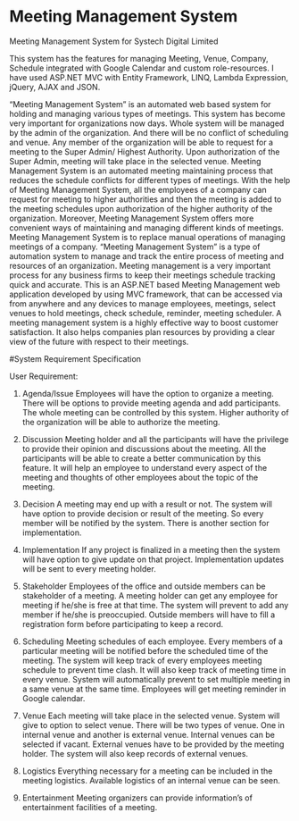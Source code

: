 # Meeting Management System
Meeting Management System for Systech Digital Limited

This system has the features for managing Meeting, Venue, Company, Schedule integrated with 
Google Calendar and custom role-resources. I have used ASP.NET MVC with Entity Framework, LINQ, Lambda
Expression, jQuery, AJAX and JSON.

“Meeting Management System” is an automated web based system for holding and managing
various types of meetings. This system has become very important for organizations now days.
Whole system will be managed by the admin of the organization. And there will be no conflict of
scheduling and venue. Any member of the organization will be able to request for a meeting to
the Super Admin/ Highest Authority. Upon authorization of the Super Admin, meeting will take
place in the selected venue. Meeting Management System is an automated meeting maintaining
process that reduces the schedule conflicts for different types of meetings. With the help of
Meeting Management System, all the employees of a company can request for meeting to higher
authorities and then the meeting is added to the meeting schedules upon authorization of the
higher authority of the organization. Moreover, Meeting Management System offers more
convenient ways of maintaining and managing different kinds of meetings.
Meeting Management System is to replace manual operations of managing meetings of a
company. “Meeting Management System” is a type of automation system to manage and track
the entire process of meeting and resources of an organization. Meeting management is a very
important process for any business firms to keep their meetings schedule tracking quick and
accurate. This is an ASP.NET based Meeting Management web application developed by using
MVC framework, that can be accessed via from anywhere and any devices to manage
employees, meetings, select venues to hold meetings, check schedule, reminder, meeting
scheduler.
A meeting management system is a highly effective way to boost customer satisfaction. It
also helps companies plan resources by providing a clear view of the future with respect to their
meetings.

#System Requirement Specification

User Requirement:

1.	Agenda/Issue
	Employees will have the option to organize a meeting. There will be options to provide meeting agenda and add participants. The whole meeting can be controlled by this system. 
	Higher authority of the organization will be able to authorize the meeting.

2.	Discussion
	Meeting holder and all the participants will have the privilege to provide their opinion and discussions about the meeting. All the participants will be able to create a better communication by this feature.
	It will help an employee to understand every aspect of the meeting and thoughts of other employees about the topic of the meeting. 

3.	Decision
	A meeting may end up with a result or not. The system will have option to provide decision or result of the meeting. So every member will be notified by the system.
	There is another section for implementation. 

4.	Implementation
	If any project is finalized in a meeting then the system will have option to give update on that project.
	Implementation updates will be sent to every meeting holder.

5.	Stakeholder
	Employees of the office and outside members can be stakeholder of a meeting. 
	A meeting holder can get any employee for meeting if he/she is free at that time. The system will prevent to add any member if he/she is preoccupied. 
	Outside members will have to fill a registration form before participating to keep a record. 

6.	Scheduling
	Meeting schedules of each employee.
	Every members of a particular meeting will be notified before the scheduled time of the meeting.
	The system will keep track of every employees meeting schedule to prevent time clash.
	It will also keep track of meeting time in every venue.
	System will automatically prevent to set multiple meeting in a same venue at the same time.
	Employees will get meeting reminder in Google calendar.

7.	Venue
	Each meeting will take place in the selected venue. System will give to option to select venue.
	There will be two types of venue. One in internal venue and another is external venue. 
	Internal venues can be selected if vacant.
	External venues have to be provided by the meeting holder.
	The system will also keep records of external venues.

8.	Logistics
	Everything necessary for a meeting can be included in the meeting logistics.
	Available logistics of an internal venue can be seen.  

9.	Entertainment
	Meeting organizers can provide information’s of entertainment facilities of a meeting.

